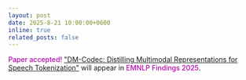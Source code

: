 ```yaml
---
layout: post
date: 2025-8-21 10:00:00+0600
inline: true
related_posts: false
---
```


<span style="color:#b509ac !important; font-weight:500;">Paper accepted!</span> ["DM-Codec: Distilling Multimodal Representations for Speech Tokenization"](https://arxiv.org/abs/2410.15017) will appear in <span style="color:#b509ac !important; font-weight:500;">EMNLP Findings 2025</span>.